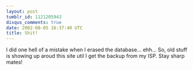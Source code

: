 ```yaml
---
layout: post
tumblr_id: 1121205943
disqus_comments: true
date: 2002-08-05 16:37:40 UTC
title: Shit!
---
```


I did one hell of a mistake when I erased the database... ehh... So, old stuff is showing up aroud this site util I get the backup from my ISP. Stay sharp mates!
